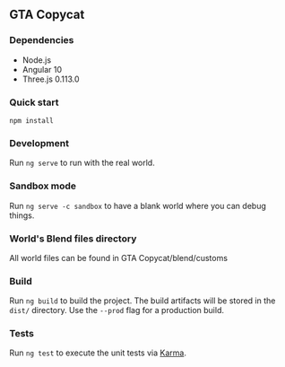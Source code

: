 ## GTA Copycat

### Dependencies

- Node.js
- Angular 10
- Three.js 0.113.0

### Quick start

``npm install``

### Development

Run `ng serve` to run with the real world.

### Sandbox mode

Run `ng serve -c sandbox` to have a blank world where you can debug things.

### World's Blend files directory

All world files can be found in GTA Copycat/blend/customs

### Build

Run `ng build` to build the project. The build artifacts will be stored in the `dist/` directory. Use the `--prod` flag for a production build.

### Tests

Run `ng test` to execute the unit tests via [Karma](https://karma-runner.github.io).
